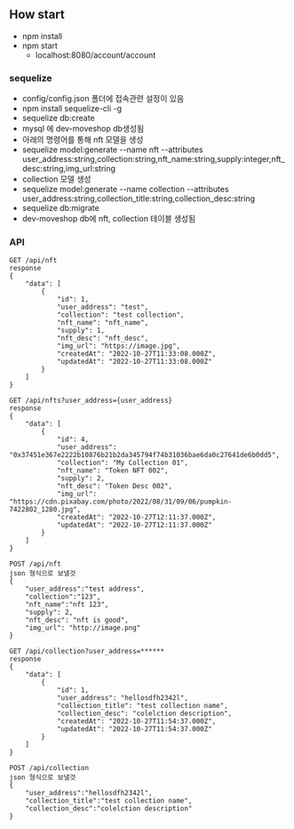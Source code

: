## How start

- npm install
- npm start
  - localhost:8080/account/account

### sequelize

- config/config.json 폴더에 접속관련 설정이 있음
- npm install sequelize-cli -g
- sequelize db:create
- mysql 에 dev-moveshop db생성됨
- 아래의 명령어를 통해 nft 모델을 생성
- sequelize model:generate --name nft --attributes user_address:string,collection:string,nft_name:string,supply:integer,nft_desc:string,img_url:string
- collection 모델 생성
- sequelize model:generate --name collection --attributes user_address:string,collection_title:string,collection_desc:string
- sequelize db:migrate
- dev-moveshop db에 nft, collection 테이블 생성됨

### API

```
GET /api/nft
response
{
    "data": [
        {
            "id": 1,
            "user_address": "test",
            "collection": "test collection",
            "nft_name": "nft_name",
            "supply": 1,
            "nft_desc": "nft_desc",
            "img_url": "https://image.jpg",
            "createdAt": "2022-10-27T11:33:08.000Z",
            "updatedAt": "2022-10-27T11:33:08.000Z"
        }
    ]
}
```

```
GET /api/nfts?user_address={user_address}
response
{
    "data": [
        {
            "id": 4,
            "user_address": "0x37451e367e2222b10876b21b2da345794f74b31036bae6da0c27641de6b0dd5",
            "collection": "My Collection 01",
            "nft_name": "Token NFT 002",
            "supply": 2,
            "nft_desc": "Token Desc 002",
            "img_url": "https://cdn.pixabay.com/photo/2022/08/31/09/06/pumpkin-7422802_1280.jpg",
            "createdAt": "2022-10-27T12:11:37.000Z",
            "updatedAt": "2022-10-27T12:11:37.000Z"
        }
    ]
}
```

```
POST /api/nft
json 형식으로 보낼것
{
    "user_address":"test address",
    "collection":"123",
    "nft_name":"nft 123",
    "supply": 2,
    "nft_desc": "nft is good",
    "img_url": "http://image.png"
}
```

```
GET /api/collection?user_address=******
response
{
    "data": [
        {
            "id": 1,
            "user_address": "hellosdfh2342l",
            "collection_title": "test collection name",
            "collection_desc": "colelction description",
            "createdAt": "2022-10-27T11:54:37.000Z",
            "updatedAt": "2022-10-27T11:54:37.000Z"
        }
    ]
}
```

```
POST /api/collection
json 형식으로 보낼것
{
    "user_address":"hellosdfh2342l",
    "collection_title":"test collection name",
    "collection_desc":"colelction description"
}
```
